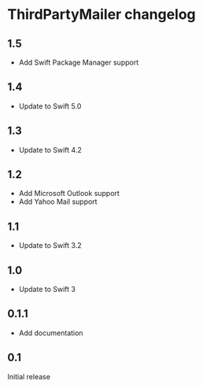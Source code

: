 # ThirdPartyMailer changelog

## 1.5

- Add Swift Package Manager support


## 1.4

- Update to Swift 5.0


## 1.3

- Update to Swift 4.2


## 1.2

- Add Microsoft Outlook support
- Add Yahoo Mail support


## 1.1

- Update to Swift 3.2


## 1.0

- Update to Swift 3


## 0.1.1

- Add documentation


## 0.1

Initial release
